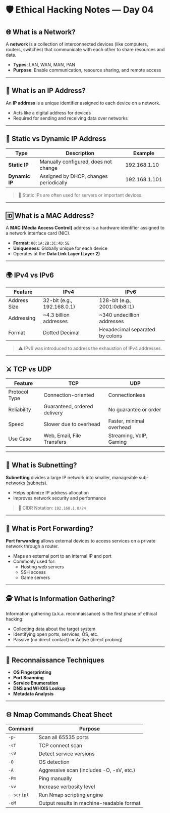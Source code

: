 # 🛡️ Ethical Hacking Notes — Day 04


## 🌐 What is a Network?

A **network** is a collection of interconnected devices (like computers, routers, switches) that communicate with each other to share resources and data.

- **Types**: LAN, WAN, MAN, PAN
- **Purpose**: Enable communication, resource sharing, and remote access

---

## 🧭 What is an IP Address?

An **IP address** is a unique identifier assigned to each device on a network.

- Acts like a digital address for devices
- Required for sending and receiving data over networks

---

## 🧬 Static vs Dynamic IP Address

| Type         | Description                                             | Example          |
|--------------|---------------------------------------------------------|------------------|
| **Static IP**| Manually configured, does not change                    | 192.168.1.10     |
| **Dynamic IP**| Assigned by DHCP, changes periodically                 | 192.168.1.101    |

> 🔧 Static IPs are often used for servers or important devices.

---

## 🆔 What is a MAC Address?

A **MAC (Media Access Control)** address is a hardware identifier assigned to a network interface card (NIC).

- **Format**: `00:1A:2B:3C:4D:5E`
- **Uniqueness**: Globally unique for each device
- Operates at the **Data Link Layer (Layer 2)**

---

## 🌍 IPv4 vs IPv6

| Feature     | IPv4                         | IPv6                                   |
|-------------|------------------------------|----------------------------------------|
| Address Size| 32-bit (e.g., 192.168.0.1)   | 128-bit (e.g., 2001:0db8::1)           |
| Addressing  | ~4.3 billion addresses       | ~340 undecillion addresses             |
| Format      | Dotted Decimal               | Hexadecimal separated by colons        |

> ⚠️ IPv6 was introduced to address the exhaustion of IPv4 addresses.

---

## ⚔️ TCP vs UDP

| Feature         | TCP                               | UDP                          |
|------------------|------------------------------------|------------------------------|
| Protocol Type    | Connection-oriented                | Connectionless               |
| Reliability      | Guaranteed, ordered delivery       | No guarantee or order        |
| Speed            | Slower due to overhead             | Faster, minimal overhead     |
| Use Case         | Web, Email, File Transfers         | Streaming, VoIP, Gaming      |

---

## 🧩 What is Subnetting?

**Subnetting** divides a large IP network into smaller, manageable sub-networks (subnets).

- Helps optimize IP address allocation
- Improves network security and performance

> 🧠 CIDR Notation: `192.168.1.0/24`

---

## 🔁 What is Port Forwarding?

**Port forwarding** allows external devices to access services on a private network through a router.

- Maps an external port to an internal IP and port
- Commonly used for:
  - Hosting web servers
  - SSH access
  - Game servers

---

## 🕵️ What is Information Gathering?

Information gathering (a.k.a. reconnaissance) is the first phase of ethical hacking:

- Collecting data about the target system
- Identifying open ports, services, OS, etc.
- Passive (no direct contact) or Active (direct probing)

---

## 🎯 Reconnaissance Techniques

- **OS Fingerprinting**
- **Port Scanning**
- **Service Enumeration**
- **DNS and WHOIS Lookup**
- **Metadata Analysis**

---

## ⚙️ Nmap Commands Cheat Sheet

| Command                           | Purpose                                  |
|----------------------------------|------------------------------------------|
| `-p-`                            | Scan all 65535 ports                     |
| `-sT`                            | TCP connect scan                         |
| `-sV`                            | Detect service versions                  |
| `-O`                             | OS detection                             |
| `-A`                             | Aggressive scan (includes -O, -sV, etc.) |
| `-Pm`                            | Ping manually                            |
| `-vv`                            | Increase verbosity level                 |
| `--script`                       | Run Nmap scripting engine                |
| `-oM`                            | Output results in machine-readable format|



